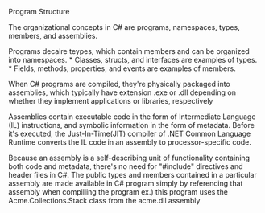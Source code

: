 Program Structure

The organizational concepts in C# are programs, namespaces, types, members, and assemblies.

Programs decalre teypes, which contain members and can be organized into namespaces.
    * Classes, structs, and interfaces are examples of types.
    * Fields, methods, properties, and events are examples of members.

When C# programs are compiled, they're physically packaged into assemblies, which typically have extension .exe or .dll 
    depending on whether they implement applications or libraries, respectively

Assemblies contain executable code in the form of Intermediate Language (IL) instructions, and symbolic information in the form of metadata.
    Before it's executed, the Just-In-Time(JIT) compiler of .NET Common Language Runtime converts the IL code in an assembly to processor-specific code.

Because an assembly is a self-describing unit of functionality containing both code and metadata, there's no need for "#include" directives and header files in C#.
    The public types and members contained in a particular assembly are made available in C# program simply by referencing that assembly when compilling the program
        ex.) this program uses the Acme.Collections.Stack class from the acme.dll assembly

